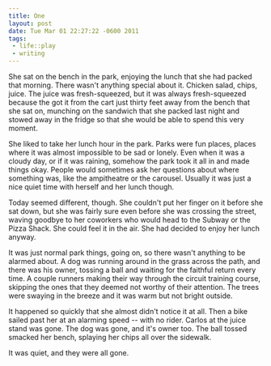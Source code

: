```yaml
---
title: One
layout: post
date: Tue Mar 01 22:27:22 -0600 2011
tags:
 - life::play
 - writing
---
```

She sat on the bench in the park, enjoying the lunch that she had
packed that morning.  There wasn't anything special about it.  Chicken
salad, chips, juice.  The juice was fresh-squeezed, but it was always
fresh-squeezed because the got it from the cart just thirty feet away
from the bench that she sat on, munching on the sandwich that she
packed last night and stowed away in the fridge so that she would be
able to spend this very moment.

She liked to take her lunch hour in the park.  Parks were fun places,
places where it was almost impossible to be sad or lonely.  Even when
it was a cloudy day, or if it was raining, somehow the park took it
all in and made things okay.  People would sometimes ask her questions
about where something was, like the ampitheatre or the carousel.
Usually it was just a nice quiet time with herself and her lunch
though.

Today seemed different, though.  She couldn't put her finger on it
before she sat down, but she was fairly sure even before she was
crossing the street, waving goodbye to her coworkers who would head to
the Subway or the Pizza Shack.  She could feel it in the air.  She had
decided to enjoy her lunch anyway.

It was just normal park things, going on, so there wasn't anything to
be alarmed about. A dog was running around in the grass across the
path, and there was his owner, tossing a ball and waiting for the
faithful return every time.  A couple runners making their way through
the circuit training course, skipping the ones that they deemed not
worthy of their attention.  The trees were swaying in the breeze and
it was warm but not bright outside.

It happened so quickly that she almost didn't notice it at all.  Then
a bike sailed past her at an alarming speed -- with no rider.
Carlos at the juice stand was gone.  The dog was gone, and it's owner
too.  The ball tossed smacked her bench, splaying her chips all over
the sidewalk.

It was quiet, and they were all gone.
